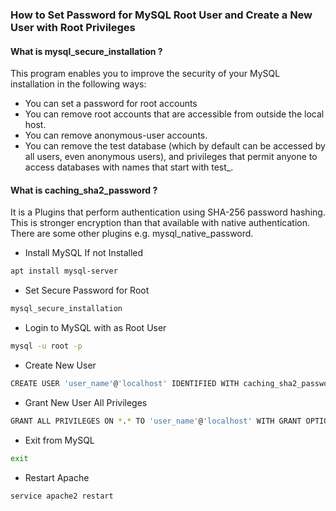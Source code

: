 ### How to Set Password for MySQL Root User and Create a New User with Root Privileges
#### What is mysql_secure_installation ?
This program enables you to improve the security of your MySQL installation in the following ways:
- You can set a password for root accounts
- You can remove root accounts that are accessible from outside the local host.
- You can remove anonymous-user accounts.
- You can remove the test database (which by default can be accessed by all users, even anonymous users), and privileges that permit anyone to access databases with names that start with test_.

#### What is caching_sha2_password ?
It is a Plugins that perform authentication using SHA-256 password hashing. This is stronger encryption than that available with native authentication. There are some other plugins e.g. mysql_native_password.

- Install MySQL If not Installed
```sh
apt install mysql-server
```
- Set Secure Password for Root
```sh
mysql_secure_installation
```
- Login to MySQL with as Root User
```sh
mysql -u root -p
```
- Create New User
```sh
CREATE USER 'user_name'@'localhost' IDENTIFIED WITH caching_sha2_password BY 'user_password';
```
- Grant New User All Privileges
```sh
GRANT ALL PRIVILEGES ON *.* TO 'user_name'@'localhost' WITH GRANT OPTION;
```
- Exit from MySQL
```sh
exit
```
- Restart Apache
```sh
service apache2 restart
```

